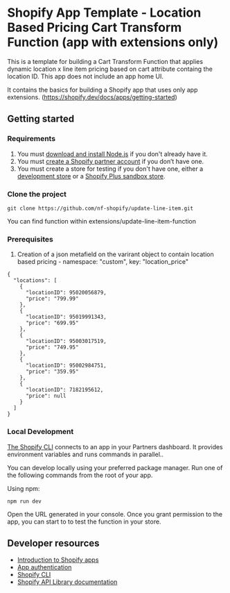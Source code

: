 # Shopify App Template - Location Based Pricing Cart Transform Function (app with extensions only)

This is a template for building a Cart Transform Function that applies dynamic location x line item pricing based on cart attribute containg the location ID. This app does not include an app home UI.

It contains the basics for building a Shopify app that uses only app extensions. (https://shopify.dev/docs/apps/getting-started)

## Getting started

### Requirements

1. You must [download and install Node.js](https://nodejs.org/en/download/) if you don't already have it.
1. You must [create a Shopify partner account](https://partners.shopify.com/signup) if you don’t have one.
1. You must create a store for testing if you don't have one, either a [development store](https://help.shopify.com/en/partners/dashboard/development-stores#create-a-development-store) or a [Shopify Plus sandbox store](https://help.shopify.com/en/partners/dashboard/managing-stores/plus-sandbox-store).

### Clone the project
```
git clone https://github.com/nf-shopify/update-line-item.git
```
You can find function within extensions/update-line-item-function

### Prerequisites

1. Creation of a json metafield on the varirant object to contain location based pricing - namespace: "custom", key: "location_price"
```
{
  "locations": [
    {
      "locationID": 95020056879,
      "price": "799.99"
    },
    {
      "locationID": 95019991343,
      "price": "699.95"
    },
    {
      "locationID": 95003017519,
      "price": "749.95"
    },
    {
      "locationID": 95002984751,
      "price": "359.95"
    },
    {
      "locationID": 7182195612,
      "price": null
    }
  ]
}
```


### Local Development

[The Shopify CLI](https://shopify.dev/docs/apps/tools/cli) connects to an app in your Partners dashboard. It provides environment variables and runs commands in parallel..

You can develop locally using your preferred package manager. Run one of the following commands from the root of your app.

Using npm:

```shell
npm run dev
```

Open the URL generated in your console. Once you grant permission to the app, you can start to to test the function in your store.


## Developer resources

- [Introduction to Shopify apps](https://shopify.dev/docs/apps/getting-started)
- [App authentication](https://shopify.dev/docs/apps/auth)
- [Shopify CLI](https://shopify.dev/docs/apps/tools/cli)
- [Shopify API Library documentation](https://github.com/Shopify/shopify-api-js#readme)
